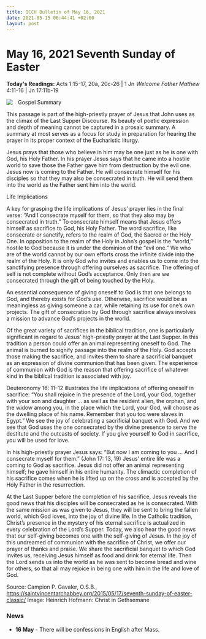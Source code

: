 ```yaml
---
title: ICCH Bulletin of May 16, 2021
date: 2021-05-15 06:44:41 +02:00
layout: post
---
```


# May 16, 2021 Seventh Sunday of Easter
<span style="float: right"><em>Welcome Father Mathew</em></span>
**Today's Readings:** Acts 1:15-17, 20a, 20c-26 | 1 Jn 4:11-16 | Jn 17:11b-19


<img style="float: left; margin-right: 1em;" src="https://upload.wikimedia.org/wikipedia/commons/thumb/6/68/Christ_in_Gethsemane.jpg/342px-Christ_in_Gethsemane.jpg">


Gospel Summary

This passage is part of the high-priestly prayer of Jesus that John uses as the climax of the Last Supper Discourse. Its beauty of poetic expression and depth of meaning cannot be captured in a prosaic summary. A summary at most serves as a focus for study in preparation for hearing the prayer in its proper context of the Eucharistic liturgy.

Jesus prays that those who believe in him may be one just as he is one with God, his Holy Father. In his prayer Jesus says that he came into a hostile world to save those the Father gave him from destruction by the evil one. Jesus now is coming to the Father. He will consecrate himself for his disciples so that they may also be consecrated in truth. He will send them into the world as the Father sent him into the world.

Life Implications

A key for grasping the life implications of Jesus’ prayer lies in the final verse: “And I consecrate myself for them, so that they also may be consecrated in truth.” To consecrate himself means that Jesus offers himself as sacrifice to God, his Holy Father. The word sacrifice, like consecrate or sanctify, refers to the realm of God, the Sacred or the Holy One. In opposition to the realm of the Holy in John’s gospel is the “world,” hostile to God because it is under the dominion of the “evil one.” We who are of the world cannot by our own efforts cross the infinite divide into the realm of the Holy. It is only God who invites and enables us to come into the sanctifying presence through offering ourselves as sacrifice. The offering of self is not complete without God’s acceptance. Only then are we consecrated through the gift of being touched by the Holy.

An essential consequence of giving oneself to God is that one belongs to God, and thereby exists for God’s use. Otherwise, sacrifice would be as meaningless as giving someone a car, while retaining its use for one’s own projects. The gift of consecration by God through sacrifice always involves a mission to advance God’s projects in the world.

Of the great variety of sacrifices in the biblical tradition, one is particularly significant in regard to Jesus’ high-priestly prayer at the Last Supper. In this tradition a person could offer an animal representing oneself to God. The animal is burned to signify passage into the realm of the Holy. God accepts those making the sacrifice, and invites them to share a sacrificial banquet as an expression of divine communion that has been given. The experience of communion with God is the reason that offering sacrifice of whatever kind in the biblical tradition is associated with joy.

Deuteronomy 16: 11–12 illustrates the life implications of offering oneself in sacrifice: “You shall rejoice in the presence of the Lord, your God, together with your son and daughter … as well as the resident alien, the orphan, and the widow among you, in the place which the Lord, your God, will choose as the dwelling place of his name. Remember that you too were slaves in Egypt.” We see the joy of celebrating a sacrificial banquet with God. And we see that God uses the one consecrated by the divine presence to serve the destitute and the outcasts of society. If you give yourself to God in sacrifice, you will be used for love.

In his high-priestly prayer Jesus says: “But now I am coming to you … And I consecrate myself for them.” (John 17: 13, 19) Jesus’ entire life was a coming to God as sacrifice. Jesus did not offer an animal representing himself; he gave himself in his entire humanity. The climactic completion of his sacrifice comes when he is lifted up on the cross and is accepted by the Holy Father in the resurrection.

At the Last Supper before the completion of his sacrifice, Jesus reveals the good news that his disciples will be consecrated as he is consecrated. With the same mission as was given to Jesus, they will be sent to bring the fallen world, which God loves, into the joy of divine life. In the Catholic tradition, Christ’s presence in the mystery of his eternal sacrifice is actualized in every celebration of the Lord’s Supper. Today, we also hear the good news that our self-giving becomes one with the self-giving of Jesus. In the joy of this undreamed of communion with the sacrifice of Christ, we offer our prayer of thanks and praise. We share the sacrificial banquet to which God invites us, receiving Jesus himself as food and drink for eternal life. Then the Lord sends us into the world as he was sent to become bread and wine for others, so that all may rejoice in being one with him in the life and love of God.

Source: Campion P. Gavaler, O.S.B., https://saintvincentarchabbey.org/2015/05/17/seventh-sunday-of-easter-classic/
Image: Heinrich Hofmann: Christ in Gethsemane

### News 

* **16 May** - There will be confessions in English after Mass.
